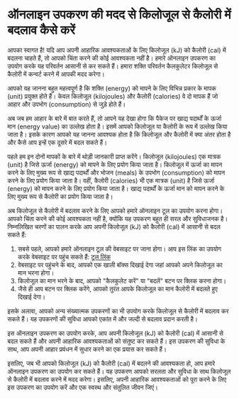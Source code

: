 ऑनलाइन उपकरण की मदद से किलोजूल से कैलोरी में बदलाव कैसे करें
============================================================

आपका स्वागत है! यदि आप अपनी आहारिक आवश्यकताओं के लिए किलोजूल (kJ) को कैलोरी (cal) में बदलना चाहते हैं, तो आपको चिंता करने की कोई आवश्यकता नहीं है। हमारे ऑनलाइन उपकरण का उपयोग करके यह परिवर्तन आसानी से कर सकते हैं। हमारा शक्ति परिवर्तन कैलकुलेटर किलोजूल से कैलोरी में कन्वर्ट करने में आपकी मदद करेगा।

आपको यह जानना बहुत महत्वपूर्ण है कि शक्ति (energy) को मापने के लिए विभिन्न प्रकार के मापक (unit) प्रयुक्त होते हैं। केवल किलोजूल (kilojoules) और कैलोरी (calories) वे दो मापक हैं जो आहार और उपभोग (consumption) से जुड़े होते हैं।

अब जब हम आहार के बारे में बात करते हैं, तो आपने यह देखा होगा कि पैकेज पर खाद्य पदार्थों के ऊर्जा मान (energy value) का उल्लेख होता है। इसमें आपको किलोजूल या कैलोरी के रूप में उल्लेख किया जाता है। इसके कारण आपको यह जानना आवश्यक होता है कि किलोजूल और कैलोरी में क्या अंतर होता है और कैसे आप इन्हें एक दूसरे में बदल सकते हैं।

पहले हम इन दोनों मापकों के बारे में थोड़ी जानकारी प्राप्त करेंगे। किलोजूल (kilojoules) एक मात्रक (unit) है जिसे ऊर्जा (energy) को मापने के लिए प्रयोग किया जाता है। किलोजूल में ऊर्जा का मापन करने के लिए मुख्य रूप से खाद्य पदार्थों और भोजन (meals) के उपभोग (consumption) को मापन करने के लिए प्रयोग किया जाता है। वहीं, कैलोरी (calories) भी एक मात्रक (unit) है जिसे ऊर्जा (energy) को मापन करने के लिए प्रयोग किया जाता है। खाद्य पदार्थों के ऊर्जा मान को मापन करने के लिए मुख्य रूप से कैलोरी का प्रयोग किया जाता है।

अब किलोजूल से कैलोरी में बदलाव करने के लिए आपको हमारे ऑनलाइन टूल का उपयोग करना होगा। आपको चिंता करने की कोई आवश्यकता नहीं है, क्योंकि यह उपकरण बहुत ही सरल और सुविधाजनक है। निम्नलिखित चरणों का पालन करके आप अपनी किलोजूल (kJ) को कैलोरी (cal) में आसानी से बदल सकते हैं:

1. सबसे पहले, आपको हमारे ऑनलाइन टूल की वेबसाइट पर जाना होगा। आप इस लिंक का उपयोग करके वेबसाइट पर पहुंच सकते हैं: [टूल लिंक](https://www.onlinecalculatorsfree.com/hi/convert/kilojoules-to-calories.html)
2. वेबसाइट पर पहुंचने के बाद, आपको एक खाली बॉक्स दिखाई देगा जहां आपको अपने किलोजूल का मान भरना होगा।
3. किलोजूल का मान भरने के बाद, आपको "कैलकुलेट करें" या "बदलें" बटन पर क्लिक करना होगा।
4. जैसे ही आप बटन पर क्लिक करेंगे, आपको तुरंत आपके किलोजूल का मान कैलोरी में बदलते हुए दिखाई देगा।

इसके अलावा, आपको अन्य संख्यात्मक उपकरणों का भी उपयोग करके किलोजूल से कैलोरी में बदलाव कर सकते हैं। यह उपकरणों की सुविधा आपको एकांत में और जल्दी से बदलाव प्रदान करती है।

इस ऑनलाइन उपकरण का उपयोग करके, आप अपनी किलोजूल (kJ) को कैलोरी (cal) में आसानी से बदल सकते हैं और अपनी आहारिक आवश्यकताओं को संतुष्ट कर सकते हैं। इस उपकरण की सुविधा के साथ, आप अपनी आहार प्रवंधन में सुधार करने का एक प्रयास कर सकते हैं।

इसलिए, जब भी आपको किलोजूल (kJ) को कैलोरी (cal) में बदलने की आवश्यकता हो, आप हमारे ऑनलाइन उपकरण का उपयोग कर सकते हैं। यह उपकरण आपको सरलता और सुविधा के साथ किलोजूल से कैलोरी में बदलाव करने में मदद करेगा। इसलिए, अपनी आहारिक आवश्यकताओं को पूरा करने के लिए इस उपकरण का उपयोग करें और एक स्वस्थ और संतुलित जीवन जिएं।